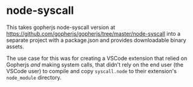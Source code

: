 # node-syscall

This takes gopherjs node-syscall version at <https://github.com/gopherjs/gopherjs/tree/master/node-syscall> into a separate project with a package.json and provides downloadable binary assets.

The use case for this was for creating a VSCode extension that relied on Gopherjs *and* making system calls, that didn't rely on the end user (the VSCode user) to compile and copy `syscall.node` to their extension's `node_module` directory.

